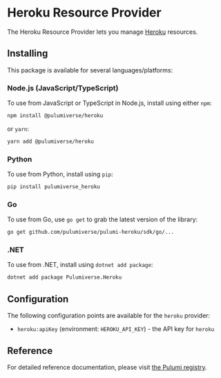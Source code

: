 # Heroku Resource Provider

The Heroku Resource Provider lets you manage [Heroku](http://heroku.com) resources.

## Installing

This package is available for several languages/platforms:

### Node.js (JavaScript/TypeScript)

To use from JavaScript or TypeScript in Node.js, install using either `npm`:

```bash
npm install @pulumiverse/heroku
```

or `yarn`:

```bash
yarn add @pulumiverse/heroku
```

### Python

To use from Python, install using `pip`:

```bash
pip install pulumiverse_heroku
```

### Go

To use from Go, use `go get` to grab the latest version of the library:

```bash
go get github.com/pulumiverse/pulumi-heroku/sdk/go/...
```

### .NET

To use from .NET, install using `dotnet add package`:

```bash
dotnet add package Pulumiverse.Heroku
```

## Configuration

The following configuration points are available for the `heroku` provider:

- `heroku:apiKey` (environment: `HEROKU_API_KEY`) - the API key for `heroku`

## Reference

For detailed reference documentation, please visit [the Pulumi registry](https://www.pulumi.com/registry/packages/heroku/api-docs/).
